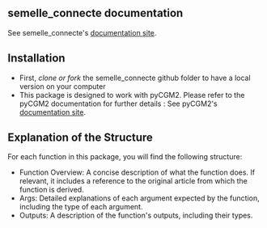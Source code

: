 
## semelle_connecte documentation

See semelle_connecte's [documentation site](https://nathanmartincoe.github.io/semelle_connecte/).


## Installation

 * First, *clone or fork* the semelle_connecte github folder to have a local version on your computer 
 * This package is designed to work with pyCGM2. Please refer to the pyCGM2 documentation for further details : See pyCGM2's [documentation site](https://pycgm2.readthedocs.io/en/latest/).


## Explanation of the Structure

For each function in this package, you will find the following structure:
 * Function Overview: A concise description of what the function does. If relevant, it includes a reference to the original article from which the function is derived.
 * Args: Detailed explanations of each argument expected by the function, including the type of each argument.
 * Outputs: A description of the function's outputs, including their types.
